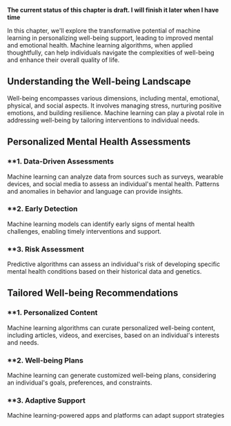 **The current status of this chapter is draft. I will finish it later when I have time**

In this chapter, we'll explore the transformative potential of machine learning in personalizing well-being support, leading to improved mental and emotional health. Machine learning algorithms, when applied thoughtfully, can help individuals navigate the complexities of well-being and enhance their overall quality of life.

**Understanding the Well-being Landscape**
------------------------------------------

Well-being encompasses various dimensions, including mental, emotional, physical, and social aspects. It involves managing stress, nurturing positive emotions, and building resilience. Machine learning can play a pivotal role in addressing well-being by tailoring interventions to individual needs.

**Personalized Mental Health Assessments**
------------------------------------------

### \*\*1. **Data-Driven Assessments**

Machine learning can analyze data from sources such as surveys, wearable devices, and social media to assess an individual's mental health. Patterns and anomalies in behavior and language can provide insights.

### \*\*2. **Early Detection**

Machine learning models can identify early signs of mental health challenges, enabling timely interventions and support.

### \*\*3. **Risk Assessment**

Predictive algorithms can assess an individual's risk of developing specific mental health conditions based on their historical data and genetics.

**Tailored Well-being Recommendations**
---------------------------------------

### \*\*1. **Personalized Content**

Machine learning algorithms can curate personalized well-being content, including articles, videos, and exercises, based on an individual's interests and needs.

### \*\*2. **Well-being Plans**

Machine learning can generate customized well-being plans, considering an individual's goals, preferences, and constraints.

### \*\*3. **Adaptive Support**

Machine learning-powered apps and platforms can adapt support strategies
